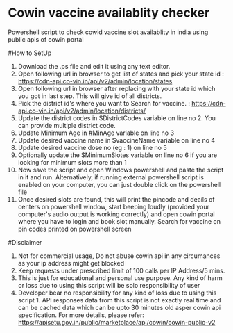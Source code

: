  # Cowin vaccine availablity checker
 Powershell script to check cowid vaccine slot availablity in india using public apis of cowin portal

 #How to SetUp
 1. Download the .ps file and edit it using any text editor.
 2. Open following url in browser to get list of states and pick your state id : https://cdn-api.co-vin.in/api/v2/admin/location/states
 3. Open following url in browser  after replacing <stateid> with your state id which you got in last step. This will give id of all districts. 
 4. Pick the district id's where you want to  Search for vaccine. : https://cdn-api.co-vin.in/api/v2/admin/location/districts/<stateid>
 5. Update the district codes in $DistrictCodes variable on line no 2. You can provide multiple district code.
 6. Update Minimum Age in #MinAge variable on line no 3
 7. Update desired vaccine name in $vaccineName variable on line no 4
 8. Update desired vaccine dose no (eg : 1) on line no 5
 9. Optionally update the $MinimumSlotes variable on line no 6 if you are looking for minimum slots more than 1
 9. Now save the script and open Windows powershell and paste the script in it and run. Alternatively, if running external powershell script is enabled on your computer,
 you can just double click on the powershell file
 10. Once desired slots are found, this will print the pincode and deails of centers on powershell window, start beeping loudly (provided your computer's audio output is 
 working correctly) and open cowin portal where you have to login and book slot manually. Search for vaccine on pin codes printed on powershell screen

 #Disclaimer
 1. Not for commercial usage, Do not abuse cowin api in any circumances as your ip address might get blocked
 2. Keep requests under prescribed limit of 100 calls per IP Address/5 mins.
 3. This is just for educational and personal use purpose. Any kind of harm or loss due to using this script will be solo responsibility of user
 4. Developer bear no responsibility for any kind of loss due to using this script 1. API responses data from this script is not exactly real time and can be cached data which can be upto 30 minutes old asper cowin api specification. For more details, please refer: https://apisetu.gov.in/public/marketplace/api/cowin/cowin-public-v2
